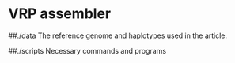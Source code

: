 # VRP assembler

##./data 
The reference genome and haplotypes used in the article.

##./scripts
Necessary commands and programs